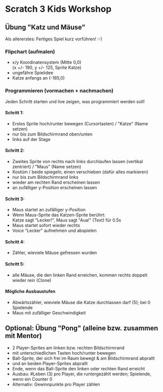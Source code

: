 # Scratch 3 Kids Workshop

## Übung "Katz und Mäuse"

Als allererstes: Fertiges Spiel kurz vorführen! :-)

### Flipchart (aufmalen)

- x/y Koordinatensystem (Mitte 0,0) \
  (x +/- 190, y +/- 125, Sprite Katze)
- ungefähre Spielidee
- Katze anfangs an (-185,0)

### Programmieren (vormachen + nachmachen)

Jeden Schritt starten und live zeigen, was programmiert werden soll!

#### Schritt 1:
  - Erstes Sprite hoch/runter bewegen (Cursortasten) / "Katze" (Name setzen)
  - nur bis zum Bildschirmrand oben/unten
  - links auf der Stage

#### Schritt 2:
  - Zweites Sprite von rechts nach links durchlaufen lassen (vertikal zentriert) / "Maus" (Name setzen)
  - Kostüm / beide spiegeln, einen verschieben (dafür alles markieren)
  - nur bis zum Bildschirmrand links
  - wieder am rechten Rand erscheinen lassen
  - an zufälliger y-Position erscheinen lassen

#### Schritt 3:
  - Maus startet an zufälliger y-Position
  - Wenn Maus-Sprite das Katzen-Sprite berührt: \
    Katze sagt "Lecker!", Maus sagt "Aua!" (Text) für 0.5s
  - Maus startet sofort wieder rechts
  - Voice "Lecker" aufnehmen und abspielen

#### Schritt 4:
  - Zähler, wieviele Mäuse gefressen wurden

#### Schritt 5:
  - alle Mäuse, die den linken Rand erreichen, kommen rechts doppelt wieder rein (Clone)

#### Mögliche Ausbaustufen

- Abwärtszähler, wieviele Mäuse die Katze durchlassen darf (5); bei 0 Spielende
- Maus mit zufälliger Geschwindigkeit



## Optional: Übung "Pong" (alleine bzw. zusammen mit Mentor)

- 2 Player-Sprites am linken bzw. rechten Bildschirmrand
- mit unterschiedlichen Tasten hoch/runter bewegen
- Ball-Sprite, der sich frei im Raum bewegt & am Bildschirmrand abprallt
- und an beiden Player-Sprites abprallt
- Ende, wenn das Ball-Sprite den linken oder rechten Rand erreicht
- Ausbau: #Leben (3) pro Player, die runtergezählt werden; Spielende, wenn ein Counter 0
- Alternativ: Gewinnpunkte pro Player zählen
